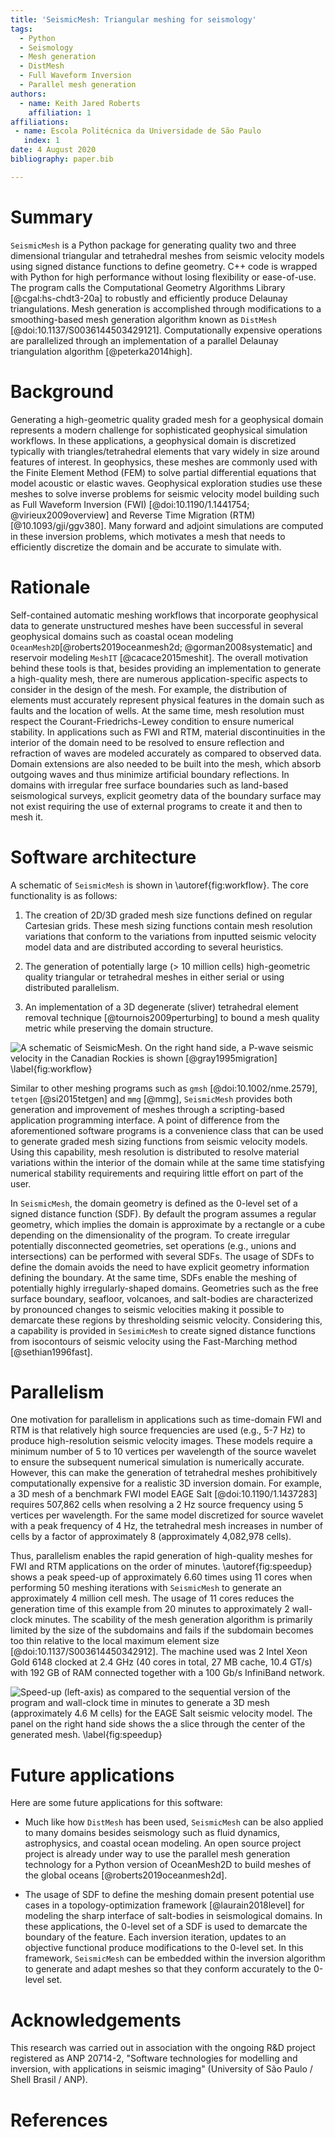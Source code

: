 ```yaml
---
title: 'SeismicMesh: Triangular meshing for seismology'
tags:
  - Python
  - Seismology
  - Mesh generation
  - DistMesh
  - Full Waveform Inversion
  - Parallel mesh generation
authors:
  - name: Keith Jared Roberts
    affiliation: 1
affiliations:
 - name: Escola Politécnica da Universidade de São Paulo
   index: 1
date: 4 August 2020
bibliography: paper.bib

---
```


# Summary

`SeismicMesh` is a Python package for generating quality two and three dimensional triangular and tetrahedral
meshes from seismic velocity models using signed distance functions to define geometry. C++ code is wrapped with Python for high performance without losing flexibility or ease-of-use. The program calls the Computational Geometry Algorithms Library [@cgal:hs-chdt3-20a] to robustly and efficiently produce Delaunay triangulations. Mesh generation is accomplished through modifications to a smoothing-based mesh generation algorithm known as `DistMesh` [@doi:10.1137/S0036144503429121]. Computationally expensive operations are parallelized through an implementation of a parallel Delaunay triangulation algorithm [@peterka2014high].

# Background

Generating a high-geometric quality graded mesh for a geophysical domain represents a modern
challenge for sophisticated geophysical simulation workflows. In these applications,
a geophysical domain is discretized typically with triangles/tetrahedral elements that vary widely in size around features of interest. In geophysics, these meshes are commonly used with the Finite Element
Method (FEM) to solve partial differential equations that model acoustic or elastic waves. Geophysical exploration studies use these meshes to solve inverse problems for seismic velocity model building such as Full Waveform Inversion (FWI) [@doi:10.1190/1.1441754; @virieux2009overview]
and Reverse Time Migration (RTM) [@10.1093/gji/ggv380]. Many forward and adjoint simulations are computed in these inversion problems, which motivates a mesh that needs to efficiently discretize the domain and be accurate to simulate with.

# Rationale

Self-contained automatic meshing workflows that incorporate geophysical data to generate unstructured meshes have been successful in several geophysical domains such as coastal ocean modeling `OceanMesh2D`[@roberts2019oceanmesh2d; @gorman2008systematic] and reservoir modeling `MeshIT` [@cacace2015meshit]. The overall motivation behind these tools is that, besides providing an implementation to generate a high-quality mesh, there are numerous application-specific aspects to consider in the design of the mesh. For example, the distribution of elements must accurately represent physical features in the domain such as faults and the location of wells. At the same time, mesh resolution must respect the Courant-Friedrichs-Lewey condition to ensure numerical stability. In applications such as FWI and RTM, material discontinuities in the interior of the domain need to be resolved to ensure reflection and refraction of waves are modeled accurately as compared to observed data. Domain extensions are also needed to be built into the mesh, which absorb outgoing waves and thus minimize artificial boundary reflections. In domains with irregular free surface boundaries such as land-based seismological surveys, explicit geometry data of the boundary surface may not exist requiring the use of external programs to create it and then to mesh it.

# Software architecture

A schematic of `SeismicMesh` is shown in \autoref{fig:workflow}. The core functionality is as follows:

 1. The creation of 2D/3D graded mesh size functions defined on regular Cartesian grids. These mesh sizing functions contain mesh resolution variations that conform to the variations from inputted seismic velocity model data and are distributed according to several heuristics.

 2. The generation of potentially large (> 10 million cells) high-geometric quality triangular or tetrahedral meshes in either serial or using distributed parallelism.

 3. An implementation of a 3D degenerate (sliver) tetrahedral element removal technique [@tournois2009perturbing] to bound a mesh quality metric while preserving the domain structure.


![A schematic of `SeismicMesh`. On the right hand side, a P-wave seismic velocity in the Canadian Rockies is shown [@gray1995migration]  \label{fig:workflow}](Workflow.jpg)

Similar to other meshing programs such as `gmsh` [@doi:10.1002/nme.2579], `tetgen` [@si2015tetgen] and `mmg` [@mmg], `SeismicMesh` provides both generation and improvement of meshes through a scripting-based application programming interface. A point of difference from the aforementioned software programs is a convenience class that can be used to generate graded mesh sizing functions from seismic velocity models. Using this capability, mesh resolution is distributed to resolve material variations within the interior of the domain while at the same time statisfying numerical stability requirements and requiring little effort on part of the user.

In `SeismicMesh`, the domain geometry is defined as the 0-level set of a signed distance function (SDF). By default the program assumes a regular geometry, which implies the domain is approximate by a rectangle or a cube depending on the dimensionality of the program. To create irregular potentially disconnected geometries, set operations (e.g., unions and intersections) can be performed with several SDFs. The usage of SDFs to define the domain avoids the need to have explicit geometry information defining the boundary. At the same time, SDFs enable the meshing of potentially highly irregularly-shaped domains. Geometries such as the free surface boundary, seafloor, volcanoes, and salt-bodies are characterized by pronounced changes to seismic velocities making it possible to demarcate these regions by thresholding seismic velocity. Considering this, a capability is provided in `SesimicMesh` to create signed distance functions from isocontours of seismic velocity using the Fast-Marching method [@sethian1996fast].

# Parallelism

One motivation for parallelism in applications such as time-domain FWI and RTM is that relatively high source frequencies are used (e.g., 5-7 Hz) to produce high-resolution seismic velocity images. These models require a minimum number of 5 to 10 vertices per wavelength of the source wavelet to ensure the subsequent numerical simulation is numerically accurate. However, this can make the generation of tetrahedral meshes prohibitively computationally expensive for a realistic 3D inversion domain. For example, a 3D mesh of a benchmark FWI model EAGE Salt [@doi:10.1190/1.1437283] requires 507,862 cells when resolving a 2 Hz source frequency using 5 vertices per wavelength. For the same model discretized for source wavelet with a peak frequency of 4 Hz, the tetrahedral mesh increases in number of cells by a factor of approximately 8 (approximately 4,082,978 cells).

Thus, parallelism enables the rapid generation of high-quality meshes for FWI and RTM applications on the order of minutes. \autoref{fig:speedup} shows a peak speed-up of approximately 6.60 times using 11 cores when performing 50 meshing iterations with `SeismicMesh` to generate an approximately 4 million cell mesh. The usage of 11 cores reduces the generation time of this example from 20 minutes to approximately 2 wall-clock minutes. The scability of the mesh generation algorithm is primarily limited by the size of the subdomains and fails if the subdomain becomes too thin relative to the local maximum element size [@doi:10.1137/S003614450342912]. The machine used was 2 Intel Xeon Gold 6148 clocked at 2.4 GHz (40 cores in total, 27 MB cache, 10.4 GT/s) with 192 GB of RAM connected together with a 100 Gb/s InfiniBand network.


![Speed-up (left-axis) as compared to the sequential version of the program and wall-clock time in minutes to generate a 3D mesh (approximately 4.6 M cells) for the EAGE Salt seismic velocity model. The panel on the right hand side shows the a slice through the center of the generated mesh. \label{fig:speedup}](Performance.jpg)


# Future applications

Here are some future applications for this software:

* Much like how `DistMesh` has been used, `SeismicMesh` can be also applied to many domains besides seismology such as fluid dynamics, astrophysics, and coastal ocean modeling. An open source project project is already under way to use the parallel mesh generation technology for a Python version of OceanMesh2D to build meshes of the global oceans [@roberts2019oceanmesh2d].

* The usage of SDF to define the meshing domain present potential use cases in a topology-optimization framework [@laurain2018level] for modeling the sharp interface of salt-bodies in seismological domains. In these applications, the 0-level set of a SDF is used to demarcate the boundary of the feature. Each inversion iteration, updates to an objective functional produce modifications to the 0-level set. In this framework, `SeismicMesh` can be embedded within the inversion algorithm to generate and adapt meshes so that they conform accurately to the 0-level set.


# Acknowledgements

This research was carried out in association with the ongoing R&D project registered as ANP 20714-2, "Software technologies for modelling and inversion, with applications in seismic imaging"  (University of São Paulo / Shell Brasil / ANP).

# References
